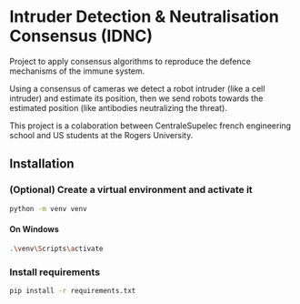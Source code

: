 # Intruder Detection & Neutralisation Consensus (IDNC)

Project to apply consensus algorithms to reproduce the defence mechanisms of the immune system.

Using a consensus of cameras we detect a robot intruder (like a cell intruder) and estimate its position, then we send robots towards the estimated position (like antibodies neutralizing the threat). 

This project is a colaboration between CentraleSupelec french engineering school and US students at the Rogers University.

## Installation

### (Optional) Create a virtual environment and activate it

``` bash
python -m venv venv
```

#### On Windows
``` bash
.\venv\Scripts\activate
```

### Install requirements

``` bash
pip install -r requirements.txt
```


